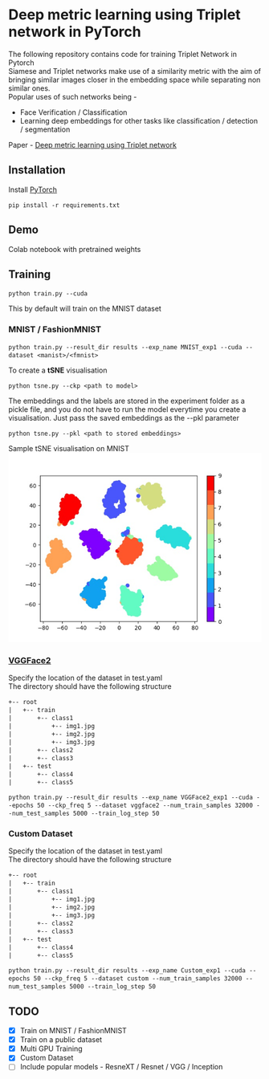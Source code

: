 # Deep metric learning using Triplet network in PyTorch

The following repository contains code for training Triplet Network in Pytorch  
Siamese and Triplet networks make use of a similarity metric with the aim of bringing similar images closer in the embedding space while separating non similar ones.  
Popular uses of such networks being -   
* Face Verification / Classification  
* Learning deep embeddings for other tasks like classification / detection / segmentation  

Paper - [Deep metric learning using Triplet network](http://arxiv.org/abs/1412.6622)

## Installation  
  
Install [PyTorch](https://pytorch.org/get-started/locally/)  
``` 
pip install -r requirements.txt  
```  

## Demo

Colab notebook with pretrained weights
  
## Training  
  
``` 
python train.py --cuda  
```  
This by default will train on the MNIST dataset  
  
### MNIST / FashionMNIST  

``` 
python train.py --result_dir results --exp_name MNIST_exp1 --cuda --dataset <manist>/<fmnist>  
```  
To create a **tSNE** visualisation  
``` 
python tsne.py --ckp <path to model>  
```  
The embeddings and the labels are stored in the experiment folder as a pickle file, and you do not have to run the model everytime you create a visualisation. Just pass the saved embeddings as the --pkl parameter  
``` 
python tsne.py --pkl <path to stored embeddings>  
```  
Sample tSNE visualisation on MNIST 
![tSNE](images/tSNE_mnist.jpg "tSNE visualisation on MNIST")  


### [VGGFace2](http://www.robots.ox.ac.uk/~vgg/data/vgg_face2/)  
 
Specify the location of the dataset in test.yaml  
The directory should have the following structure
```buildoutcfg
+-- root
|   +-- train
|       +-- class1
|           +-- img1.jpg
|           +-- img2.jpg
|           +-- img3.jpg
|       +-- class2
|       +-- class3
|   +-- test
|       +-- class4
|       +-- class5
```
  
 ``` 
 python train.py --result_dir results --exp_name VGGFace2_exp1 --cuda --epochs 50 --ckp_freq 5 --dataset vggface2 --num_train_samples 32000 --num_test_samples 5000 --train_log_step 50 
```  

### Custom Dataset   

Specify the location of the dataset in test.yaml  
The directory should have the following structure
```buildoutcfg
+-- root
|   +-- train
|       +-- class1
|           +-- img1.jpg
|           +-- img2.jpg
|           +-- img3.jpg
|       +-- class2
|       +-- class3
|   +-- test
|       +-- class4
|       +-- class5
```

 ``` 
 python train.py --result_dir results --exp_name Custom_exp1 --cuda --epochs 50 --ckp_freq 5 --dataset custom --num_train_samples 32000 --num_test_samples 5000 --train_log_step 50 
```  
  
## TODO  

- [x] Train on MNIST / FashionMNIST  
- [x] Train on a public dataset  
- [x] Multi GPU Training  
- [x] Custom Dataset  
- [ ] Include popular models - ResneXT / Resnet / VGG / Inception